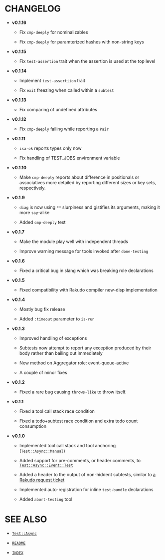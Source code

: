 # CHANGELOG

  - **v0.1.16**
    
      - Fix `cmp-deeply` for nominalizables
    
      - Fix `cmp-deeply` for paramterized hashes with non-string keys

  - **v0.1.15**
    
      - Fix `test-assertion` trait when the assertion is used at the top level

  - **v0.1.14**
    
      - Implement `test-assertiion` trait
    
      - Fix `exit` freezing when called within a `subtest`

  - **v0.1.13**
    
      - Fix comparing of undefined attributes

  - **v0.1.12**
    
      - Fix `cmp-deeply` failing while reporting a `Pair`

  - **v0.1.11**
    
      - `isa-ok` reports types only now
    
      - Fix handling of TEST\_JOBS environment variable

  - **v0.1.10**
    
      - Make `cmp-deeply` reports about difference in positionals or associatives more detailed by reporting different sizes or key sets, respectively.

  - **v0.1.9**
    
      - `diag` is now using `**` slurpiness and gistifies its arguments, making it more `say`-alike
    
      - Added `cmp-deeply` test

  - **v0.1.7**
    
      - Make the module play well with independent threads
    
      - Improve warning message for tools invoked after `done-testing`

  - **v0.1.6**
    
      - Fixed a critical bug in slang which was breaking role declarations

  - **v0.1.5**
    
      - Fixed compatibility with Rakudo compiler new-disp implementation

  - **v0.1.4**
    
      - Mostly bug fix release
    
      - Added `:timeout` parameter to `is-run`

  - **v0.1.3**
    
      - Improved handling of exceptions
    
      - Subtests now attempt to report any exception produced by their body rather than bailing out immediately
    
      - New method on Aggregator role: event-queue-active
    
      - A couple of minor fixes

  - **v0.1.2**
    
      - Fixed a rare bug causing `throws-like` to throw itself.

  - **v0.1.1**
    
      - Fixed a tool call stack race condition
    
      - Fixed a todo+subtest race condition and extra todo count consumption

  - **v0.1.0**
    
      - Implemented tool call stack and tool anchoring ([`Test::Async::Manual`](docs/md/Test/Async/Manual.md))
    
      - Added support for pre-comments, or header comments, to [`Test::Async::Event::Test`](docs/md/Test/Async/Event/Test.md)
    
      - Added a header to the output of non-hiddent subtests, similar to [a Rakudo request ticket](https://github.com/rakudo/rakudo/issues/4266)
    
      - Implemented auto-registration for inline `test-bundle` declarations
    
      - Added `abort-testing` tool

# SEE ALSO

  - [`Test::Async`](docs/md/Test/Async.md)

  - [`README`](README.md)

  - [`INDEX`](INDEX.md)
